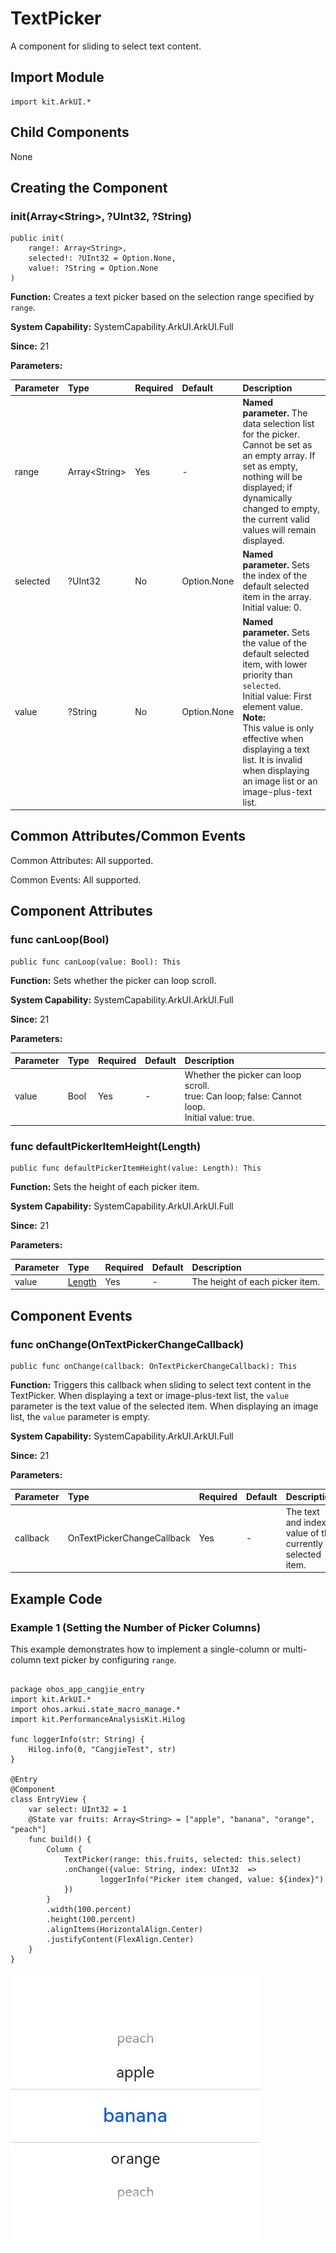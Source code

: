 # TextPicker

A component for sliding to select text content.

## Import Module

```cangjie
import kit.ArkUI.*
```

## Child Components

None

## Creating the Component

### init(Array\<String>, ?UInt32, ?String)

```cangjie
public init(
    range!: Array<String>,
    selected!: ?UInt32 = Option.None,
    value!: ?String = Option.None
)
```

**Function:** Creates a text picker based on the selection range specified by `range`.

**System Capability:** SystemCapability.ArkUI.ArkUI.Full

**Since:** 21

**Parameters:**

| Parameter | Type | Required | Default | Description |
|:---|:---|:---|:---|:---|
| range | Array\<String> | Yes | - | **Named parameter.** The data selection list for the picker. Cannot be set as an empty array. If set as empty, nothing will be displayed; if dynamically changed to empty, the current valid values will remain displayed. |
| selected | ?UInt32 | No | Option.None | **Named parameter.** Sets the index of the default selected item in the array.<br>Initial value: 0. |
| value | ?String | No | Option.None | **Named parameter.** Sets the value of the default selected item, with lower priority than `selected`.<br>Initial value: First element value.<br>**Note:**<br>This value is only effective when displaying a text list. It is invalid when displaying an image list or an image-plus-text list. |

## Common Attributes/Common Events

Common Attributes: All supported.

Common Events: All supported.

## Component Attributes

### func canLoop(Bool)

```cangjie
public func canLoop(value: Bool): This
```

**Function:** Sets whether the picker can loop scroll.

**System Capability:** SystemCapability.ArkUI.ArkUI.Full

**Since:** 21

**Parameters:**

| Parameter | Type | Required | Default | Description |
|:---|:---|:---|:---|:---|
| value | Bool | Yes | - | Whether the picker can loop scroll.<br>true: Can loop; false: Cannot loop.<br>Initial value: true. |

### func defaultPickerItemHeight(Length)

```cangjie
public func defaultPickerItemHeight(value: Length): This
```

**Function:** Sets the height of each picker item.

**System Capability:** SystemCapability.ArkUI.ArkUI.Full

**Since:** 21

**Parameters:**

| Parameter | Type | Required | Default | Description |
|:---|:---|:---|:---|:---|
| value | [Length](../BasicServicesKit/cj-apis-base.md#interface-length) | Yes | - | The height of each picker item. |

## Component Events

### func onChange(OnTextPickerChangeCallback)

```cangjie
public func onChange(callback: OnTextPickerChangeCallback): This
```

**Function:** Triggers this callback when sliding to select text content in the TextPicker. When displaying a text or image-plus-text list, the `value` parameter is the text value of the selected item. When displaying an image list, the `value` parameter is empty.

**System Capability:** SystemCapability.ArkUI.ArkUI.Full

**Since:** 21

**Parameters:**

| Parameter | Type | Required | Default | Description |
|:---|:---|:---|:---|:---|
| callback | OnTextPickerChangeCallback | Yes | - | The text and index value of the currently selected item. |

## Example Code

### Example 1 (Setting the Number of Picker Columns)

This example demonstrates how to implement a single-column or multi-column text picker by configuring `range`.

<!-- run -->

```cangjie

package ohos_app_cangjie_entry
import kit.ArkUI.*
import ohos.arkui.state_macro_manage.*
import kit.PerformanceAnalysisKit.Hilog

func loggerInfo(str: String) {
    Hilog.info(0, "CangjieTest", str)
}

@Entry
@Component
class EntryView {
    var select: UInt32 = 1
    @State var fruits: Array<String> = ["apple", "banana", "orange", "peach"]
    func build() {
        Column {
            TextPicker(range: this.fruits, selected: this.select)
            .onChange({value: String, index: UInt32  =>
                    loggerInfo("Picker item changed, value: ${index}")
            })
        }
        .width(100.percent)
        .height(100.percent)
        .alignItems(HorizontalAlign.Center)
        .justifyContent(FlexAlign.Center)
    }
}
```

![textpicker](figures/textpicker.png)